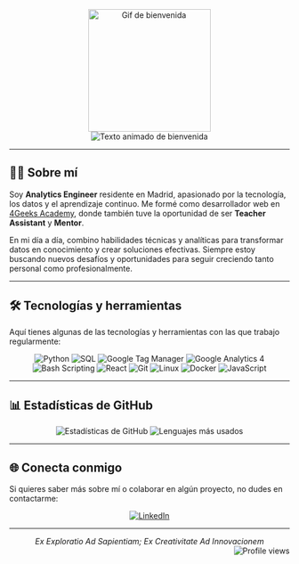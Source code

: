 <div align="center">
 <!-- <img src="https://media4.giphy.com/media/dbtDDSvWErdf2/giphy.gif" width="220" alt="Gif de bienvenida" /> -->
  <img src="https://media3.giphy.com/media/v1.Y2lkPTc5MGI3NjExdDh5bWd3dHJ6enpvdmh5dG1mM2dldTRrc2Z5MTFkcWg0ZjkyOHZvdCZlcD12MV9pbnRlcm5hbF9naWZfYnlfaWQmY3Q9Zw/ghutdpgRkhkxq/giphy.gif" width="220" alt="Gif de bienvenida" />
</div>


 <div align="center">


<img src="https://readme-typing-svg.herokuapp.com?font=Open+Sans&weight=200&size=17&duration=4000&pause=1000&color=000000&background=58E0FF00&center=true&multiline=true&random=false&width=435&lines=Hola%2C+soy+Eduardo;Bienvenid@+a+mi+mundo+de+c%C3%B3digo" alt="Texto animado de bienvenida" />
</div>

---

## 🧑‍💻 Sobre mí

Soy **Analytics Engineer** residente en Madrid, apasionado por la tecnología, los datos y el aprendizaje continuo. Me formé como desarrollador web en [4Geeks Academy](https://github.com/4GeeksAcademy), donde también tuve la oportunidad de ser **Teacher Assistant** y **Mentor**.

En mi día a día, combino habilidades técnicas y analíticas para transformar datos en conocimiento y crear soluciones efectivas. Siempre estoy buscando nuevos desafíos y oportunidades para seguir creciendo tanto personal como profesionalmente.

---

## 🛠️ Tecnologías y herramientas

Aquí tienes algunas de las tecnologías y herramientas con las que trabajo regularmente:

<p align="center">
<img src="https://img.shields.io/badge/Python-3776AB?style=for-the-badge&logo=python&logoColor=white" alt="Python" />
<img src="https://img.shields.io/badge/SQL-4479A1?style=for-the-badge&logo=postgresql&logoColor=white" alt="SQL" />
<img src="https://img.shields.io/badge/GTM-4285F4?style=for-the-badge&logo=google-tag-manager&logoColor=white" alt="Google Tag Manager" />
<img src="https://img.shields.io/badge/GA4-E37400?style=for-the-badge&logo=google-analytics&logoColor=white" alt="Google Analytics 4" />
<img src="https://img.shields.io/badge/Bash_Scripting-4EAA25?style=for-the-badge&logo=gnu-bash&logoColor=white" alt="Bash Scripting" />
<img src="https://img.shields.io/badge/React-61DAFB?style=for-the-badge&logo=react&logoColor=black" alt="React" />
<img src="https://img.shields.io/badge/Git-F05032?style=for-the-badge&logo=git&logoColor=white" alt="Git" />
<img src="https://img.shields.io/badge/Linux-FCC624?style=for-the-badge&logo=linux&logoColor=black" alt="Linux" />
<img src="https://img.shields.io/badge/Docker-2496ED?style=for-the-badge&logo=docker&logoColor=white" alt="Docker" />
<img src="https://img.shields.io/badge/JavaScript-F7DF1E?style=for-the-badge&logo=javascript&logoColor=black" alt="JavaScript" />
</p>

---

## 📊 Estadísticas de GitHub

<p align="center">
<img src="https://github-readme-stats.vercel.app/api?username=EduardoHernandezGuzman&show_icons=true&theme=radical&hide_border=true" alt="Estadísticas de GitHub" />
<img src="https://github-readme-stats.vercel.app/api/top-langs/?username=EduardoHernandezGuzman&layout=compact&theme=radical&hide_border=true" alt="Lenguajes más usados" />
</p>

---

## 🌐 Conecta conmigo

Si quieres saber más sobre mí o colaborar en algún proyecto, no dudes en contactarme:

<p align="center">
<a href="https://www.linkedin.com/in/eduardo-hernandez-guzman/" target="_blank">
  <img src="https://img.shields.io/badge/LinkedIn-0077B5?style=for-the-badge&logo=linkedin&logoColor=white" alt="LinkedIn" />
</a>
</p>

---

<div align="center">
<em>Ex Exploratio Ad Sapientiam; Ex Creativitate Ad Innovacionem</em>
</div>

<div align="right">
<img src="https://komarev.com/ghpvc/?username=EduardoHernandezGuzman&label=Profile%20views&color=0e75b6&style=flat" alt="Profile views" />
</div>
